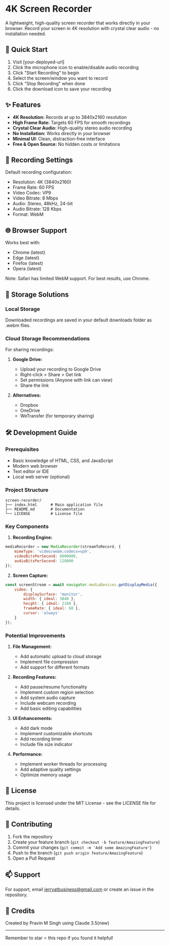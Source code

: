 # 4K Screen Recorder

A lightweight, high-quality screen recorder that works directly in your browser. Record your screen in 4K resolution with crystal clear audio - no installation needed.

## 🚀 Quick Start

1. Visit [your-deployed-url]
2. Click the microphone icon to enable/disable audio recording
3. Click "Start Recording" to begin
4. Select the screen/window you want to record
5. Click "Stop Recording" when done
6. Click the download icon to save your recording

## ✨ Features

- **4K Resolution:** Records at up to 3840x2160 resolution
- **High Frame Rate:** Targets 60 FPS for smooth recordings
- **Crystal Clear Audio:** High-quality stereo audio recording
- **No Installation:** Works directly in your browser
- **Minimal UI:** Clean, distraction-free interface
- **Free & Open Source:** No hidden costs or limitations

## 🎥 Recording Settings

Default recording configuration:
- Resolution: 4K (3840x2160)
- Frame Rate: 60 FPS
- Video Codec: VP9
- Video Bitrate: 8 Mbps
- Audio: Stereo, 48kHz, 24-bit
- Audio Bitrate: 128 Kbps
- Format: WebM

## 🌐 Browser Support

Works best with:
- Chrome (latest)
- Edge (latest)
- Firefox (latest)
- Opera (latest)

Note: Safari has limited WebM support. For best results, use Chrome.

## 💾 Storage Solutions

### Local Storage
Downloaded recordings are saved in your default downloads folder as .webm files.

### Cloud Storage Recommendations

For sharing recordings:

1. **Google Drive:**
   - Upload your recording to Google Drive
   - Right-click > Share > Get link
   - Set permissions (Anyone with link can view)
   - Share the link

2. **Alternatives:**
   - Dropbox
   - OneDrive
   - WeTransfer (for temporary sharing)

## 🛠️ Development Guide

### Prerequisites
- Basic knowledge of HTML, CSS, and JavaScript
- Modern web browser
- Text editor or IDE
- Local web server (optional)

### Project Structure
```
screen-recorder/
├── index.html      # Main application file
├── README.md       # Documentation
└── LICENSE         # License file
```

### Key Components

1. **Recording Engine:**
```javascript
mediaRecorder = new MediaRecorder(streamToRecord, {
    mimeType: 'video/webm;codecs=vp9',
    videoBitsPerSecond: 8000000,
    audioBitsPerSecond: 128000
});
```

2. **Screen Capture:**
```javascript
const screenStream = await navigator.mediaDevices.getDisplayMedia({
    video: {
        displaySurface: 'monitor',
        width: { ideal: 3840 },
        height: { ideal: 2160 },
        frameRate: { ideal: 60 },
        cursor: 'always'
    }
});
```

### Potential Improvements

1. **File Management:**
   - Add automatic upload to cloud storage
   - Implement file compression
   - Add support for different formats

2. **Recording Features:**
   - Add pause/resume functionality
   - Implement custom region selection
   - Add system audio capture
   - Include webcam recording
   - Add basic editing capabilities

3. **UI Enhancements:**
   - Add dark mode
   - Implement customizable shortcuts
   - Add recording timer
   - Include file size indicator

4. **Performance:**
   - Implement worker threads for processing
   - Add adaptive quality settings
   - Optimize memory usage


## 📝 License

This project is licensed under the MIT License - see the LICENSE file for details.

## 🤝 Contributing

1. Fork the repository
2. Create your feature branch (`git checkout -b feature/AmazingFeature`)
3. Commit your changes (`git commit -m 'Add some AmazingFeature'`)
4. Push to the branch (`git push origin feature/AmazingFeature`)
5. Open a Pull Request

## 📫 Support

For support, email jerryatbusiness@gmail.com or create an issue in the repository.

## 🌟 Credits

Created by Pravin M Singh using Claude 3.5(new)

---

Remember to star ⭐ this repo if you found it helpful!
